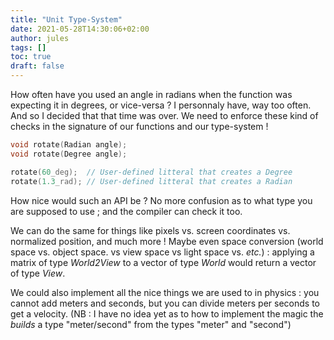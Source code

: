 ```yaml
---
title: "Unit Type-System"
date: 2021-05-28T14:30:06+02:00
author: jules
tags: []
toc: true
draft: false
---
```


How often have you used an angle in radians when the function was expecting it in degrees, or vice-versa ? I personnaly have, way too often. And so I decided that that time was over. We need to enforce these kind of checks in the signature of our functions and our type-system !

```C++
void rotate(Radian angle);
void rotate(Degree angle);

rotate(60_deg);  // User-defined litteral that creates a Degree
rotate(1.3_rad); // User-defined litteral that creates a Radian
```

How nice would such an API be ? No more confusion as to what type you are supposed to use ; and the compiler can check it too.

We can do the same for things like pixels vs. screen coordinates vs. normalized position, and much more ! Maybe even space conversion (world space vs. object space. vs view space vs light space vs. *etc.*) : applying a matrix of type *World2View* to a vector of type *World* would return a vector of type *View*.

We could also implement all the nice things we are used to in physics : you cannot add meters and seconds, but you can divide meters per seconds to get a velocity. (NB : I have no idea yet as to how to implement the magic the *builds* a type "meter/second" from the types "meter" and "second")